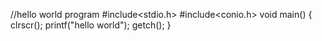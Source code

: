 //hello world program
#include<stdio.h>
#include<conio.h>
void main()
{
clrscr();
printf("hello world");
getch();
}

